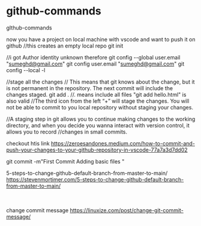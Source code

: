 # github-commands
gIthub-commands

now you have a project on local machine with vscode and want to push it on github 
//this creates an empty local repo
git init 


//i got Author identity unknown therefore
git config --global user.email "sumeghd@gmail.com"
git config user.email "sumeghd@gmail.com"
git config --local -l

//stage all the changes 
// This means that git knows about the change, but it is not permanent in the repository. The next commit will include the changes staged.
git add . //. means include all files "git add hello.html" is also valid
//The third icon from the left “+” will stage the changes. You will not be able to commit to you local repository without staging your changes.

//A staging step in git allows you to continue making changes to the working directory, and when you decide you wanna interact with version control, it allows you to record //changes in small commits.

checkout htis link https://zeroesandones.medium.com/how-to-commit-and-push-your-changes-to-your-github-repository-in-vscode-77a7a3d7dd02

git commit -m"First Commit Adding basic files "

5-steps-to-change-github-default-branch-from-master-to-main/
https://stevenmortimer.com/5-steps-to-change-github-default-branch-from-master-to-main/

<br><br>
change commit message 
https://linuxize.com/post/change-git-commit-message/
